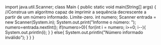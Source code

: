 import java.util.Scanner;
class Main {
  public static void main(String[] args) {
    //Construa um algoritmo capaz de imprimir a sequência decrescente a partir de um número informado. Limite-zero.
    int numero;
    Scanner entrada = new Scanner(System.in);
    System.out.print("Informe o número: ");
    numero=entrada.nextInt();
    if(numero>0){
      for(int i = numero; i>=0; i--){
        System.out.println(i);
    }
      }
    else{
      System.out.println("Número informado inválido");
    }
  }
}
